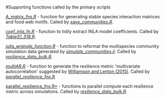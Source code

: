 #Supporting functions called by the primary scripts

[*A_matrix_fns.R*](A_matrix_fns.R) - function for generating stable species interaction matrices and food web motifs. Called by [*save_communities.R*](https://github.com/duncanobrien/lpi-multivariate-res/tree/main/Code/R/save_communities.R).

[*coef_inla_fn.R*](coef_inla_fn.R) - function to tidily extract INLA model coefficients. Called by [*TableS1_S18.R*](https://github.com/duncanobrien/lpi-multivariate-res/tree/main/Code/R/TableS1_S18.R).

[*julia_wrangle_function.R*](julia_wrangle_function.R) - function to reformat the multispecies community simulation data generated by [*simulate_communities.jl*](https://github.com/duncanobrien/lpi-multivariate-res/tree/main/Code/Julia/simulate_communities.jl). Called by [*resilience_data_bulk.R*](https://github.com/duncanobrien/lpi-multivariate-res/tree/main/Code/R/resilience_data_bulk.R).

[*multiAR.R*](multiAR.R) - function to generate the resilience metric 'multivariate autocorrelation' suggested by [Williamson and Lenton (2015)](https://doi.org/10.1063/1.4908603). Called by [*parallel_resilience_fns.R*](https://github.com/duncanobrien/lpi-multivariate-res/tree/main/Code/R/auxiliary_functions/parallel_resilience_fns.R).

[parallel_resilience_fns.R*](parallel_resilience_fns.R) - functions to parallel compute each resilience metric across simulations. Called by [*resilience_data_bulk.R*](https://github.com/duncanobrien/lpi-multivariate-res/tree/main/Code/R/resilience_data_bulk.R). 
